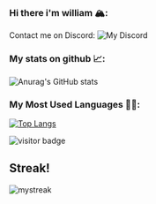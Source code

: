 ### Hi there i'm william 🏔:
Contact me on Discord:
![My Discord](https://discord-readme-badge.vercel.app/api?id=453987393473609731)



### My stats on github 📈:
![Anurag's GitHub stats](https://github-readme-stats.vercel.app/api?username=William60081011&show_icons=true&theme=radical)

### My Most Used Languages 🧑‍💻:
[![Top Langs](https://github-readme-stats.vercel.app/api/top-langs/?username=William60081011&layout=compact)](https://github.com/anuraghazra/github-readme-stats)


![visitor badge](https://visitor-badge.glitch.me/badge?page_id=William60081011.visitor-badge&left_color=red&right_color=green&left_text=Hello%20Visitors)

## Streak!

<img src="https://github-readme-streak-stats.herokuapp.com/?user=William60081011&theme=tokyonight" alt="mystreak"/>
